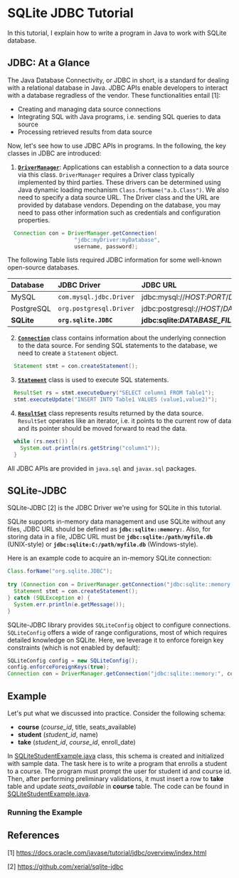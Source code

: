 # SQLite JDBC Tutorial
In this tutorial, I explain how to write a program in Java to work with SQLite database.

## JDBC: At a Glance
The Java Database Connectivity, or JDBC in short, is a standard for dealing with a relational database in Java.
JDBC APIs enable developers to interact with a database regradless of the vendor.
These functionalities entail [1]:

+ Creating and managing data source connections
+ Integrating SQL with Java programs, i.e. sending SQL queries to data source
+ Processing retrieved results from data source 

Now, let's see how to use JDBC APIs in programs. In the following, the key classes in JDBC are introduced:
1. [**`DriverManager`**](https://docs.oracle.com/javase/8/docs/api/java/sql/DriverManager.html):
Applications can establish a connection to a data source via this class.
`DriverManager` requires a Driver class typically implemented by third parties.
These drivers can be determined using Java dynamic loading mechanism `Class.forName("a.b.Class")`.
We also need to specify a data source URL. The Driver class and the URL are provided by database vendors. 
Depending on the database, you may need to pass other information such as credentials and configuration properties.
   
```java
  Connection con = DriverManager.getConnection(
                     "jdbc:myDriver:myDatabase",
                     username, password);
```

   The following Table lists required JDBC information for some well-known open-source databases.  
   
|Database|JDBC Driver|JDBC URL|
|:---|:---|:---|
|MySQL|`com.mysql.jdbc.Driver`|jdbc:mysql://*HOST*:*PORT*/*DATABASE_NAME*|
|PostgreSQL|`org.postgresql.Driver`|jdbc:postgresql://*HOST*/*DATABASE_NAME*|
|**SQLite**|**`org.sqlite.JDBC`**|**jdbc:sqlite:_DATABASE_FILE_**|

2. [**`Connection`**](https://docs.oracle.com/javase/8/docs/api/java/sql/Connection.html) class contains information about the underlying connection to the data source.
For sending SQL statements to the database, we need to create a `Statement` object. 
```java
  Statement stmt = con.createStatement();
```
3. [**`Statement`**](https://docs.oracle.com/javase/8/docs/api/java/sql/Statement.html) class is used to execute SQL statements.
```java
  ResultSet rs = stmt.executeQuery("SELECT column1 FROM Table1");
  stmt.executeUpdate("INSERT INTO Table1 VALUES (value1,value2)");
```
4. [**`ResultSet`**](https://docs.oracle.com/javase/8/docs/api/java/sql/ResultSet.html) class represents results returned by the data source.
`ResultSet` operates like an iterator, i.e. it points to the current row of data and its pointer should be moved forward to read the data.   
```java
  while (rs.next()) {
    System.out.println(rs.getString("column1"));
  }
```

All JDBC APIs are provided in `java.sql` and `javax.sql` packages.

## SQLite-JDBC
SQLite-JDBC [2] is the JDBC Driver we're using for SQLite in this tutorial.

SQLite supports in-memory data management and use SQLite without any files, JDBC URL should be defined as **`jdbc:sqlite::memory:`**.
Also, for storing data in a file, JDBC URL must be **`jdbc:sqlite:/path/myfile.db`** (UNIX-style) or **`jdbc:sqlite:C:/path/myfile.db`** (Windows-style).

Here is an example code to acquire an in-memory SQLite connection:
```java
Class.forName("org.sqlite.JDBC");
      
try (Connection con = DriverManager.getConnection("jdbc:sqlite::memory:")) {
  Statement stmt = con.createStatement();
} catch (SQLException e) {
  System.err.println(e.getMessage());
}
```

SQLite-JDBC library provides `SQLiteConfig` object to configure connections.
`SQLiteConfig` offers a wide of range configurations, most of which requires detailed knowledge on SQLite.
Here, we leverage it to enforce foreign key constraints (which is not enabled by default):
```java
SQLiteConfig config = new SQLiteConfig();
config.enforceForeignKeys(true);      
Connection con = DriverManager.getConnection("jdbc:sqlite::memory:", config.toProperties());
```  

## Example
Let's put what we discussed into practice. Consider the following schema:

- **course** (*course_id*, title, seats_available)  
- **student** (*student_id*, name)  
- **take** (*student_id*, *course_id*, enroll_date)  

In [SQLiteStudentExample.java](blob/master/src/SQLiteStudentExample.java) class, this schema is created and initialized with sample data.
The task here is to write a program that enrolls a student to a course.
The program must prompt the user for student id and course id.
Then, after performing preliminary validations, it must insert a row to **take** table and update _seats_available_ in **course** table.
The code can be found in [SQLiteStudentExample.java](blob/master/src/SQLiteStudentExample.java). 

### Running the Example
 


## References
[1] https://docs.oracle.com/javase/tutorial/jdbc/overview/index.html

[2] https://github.com/xerial/sqlite-jdbc